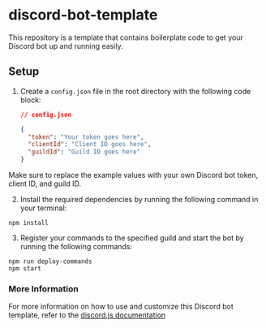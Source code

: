 # discord-bot-template

This repository is a template that contains boilerplate code to get your Discord bot up and running easily.

## Setup

1. Create a `config.json` file in the root directory with the following code block:

   ```json
   // config.json

   {
     "token": "Your token goes here",
     "clientId": "Client ID goes here",
     "guildId": "Guild ID goes here"
   }
   
Make sure to replace the example values with your own Discord bot token, client ID, and guild ID.
   
2. Install the required dependencies by running the following command in your terminal:

```
npm install
```

3. Register your commands to the specified guild and start the bot by running the following commands: 
 
 ```
 npm run deploy-commands
 npm start
 ```

### More Information

For more information on how to use and customize this Discord bot template, refer to the [discord.js documentation](https://discord.js.org/)
